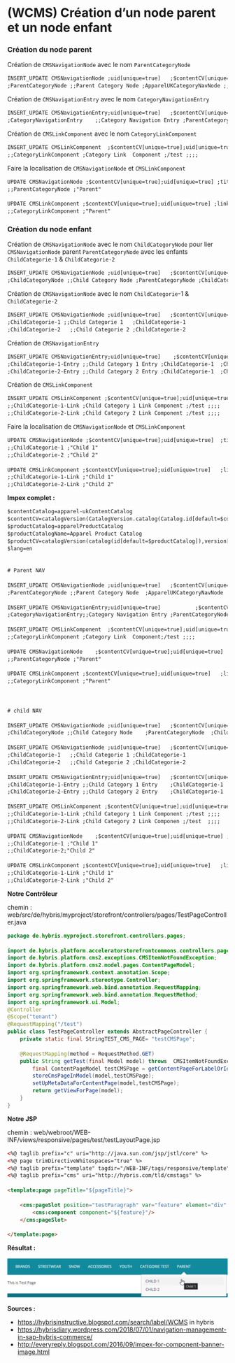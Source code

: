 # (WCMS) Création d’un node parent et un node enfant



### Création du node parent

Création  de `CMSNavigationNode` avec le nom `ParentCategoryNode`

```xml
INSERT_UPDATE CMSNavigationNode	;uid[unique=true]	;$contentCV[unique=true] ;name ;parent(uid, $contentCV) ;links(&linkRef) ;&nodeRef
;ParentCategoryNode	;;Parent Category Node ;ApparelUKCategoryNavNode ;;ParentCategoryNode
```

Création de  `CMSNavigationEntry` avec le nom `CategoryNavigationEntry`

```xml
INSERT_UPDATE CMSNavigationEntry;uid[unique=true]	;$contentCV[unique=true];name	;navigationNode(&nodeRef)	;item(CMSLinkComponent.uid,CMSLinkComponent.$contentCV);
;CategoryNavigationEntry	;;Category Navigation Entry	;ParentCategoryNode	;CategoryLinkComponent;
```

Création de `CMSLinkComponent` avec le nom `CategoryLinkComponent` 

```xml
INSERT_UPDATE CMSLinkComponent	;$contentCV[unique=true];uid[unique=true]	;name	;url ;category(code, $productCV);target(code)[default='sameWindow'];;
;;CategoryLinkComponent ;Category Link	Component ;/test ;;;;
```

Faire la localisation de `CMSNavigationNode` et `CMSLinkComponent`

```xml
UPDATE CMSNavigationNode ;$contentCV[unique=true];uid[unique=true] ;title[lang=en]
;;ParentCategoryNode ;"Parent"

UPDATE CMSLinkComponent	;$contentCV[unique=true];uid[unique=true] ;linkName[lang=en]
;;CategoryLinkComponent	;"Parent"
```

### Création du node enfant

Création de  `CMSNavigationNode` avec le nom `ChildCategoryNode`  pour lier `CMSNavigationNode` parent `ParentCategoryNode`  avec les enfants `ChildCategorie-1` & `ChildCategorie-2`

```xml
INSERT_UPDATE CMSNavigationNode	;uid[unique=true]	;$contentCV[unique=true];name	;parent(uid, $contentCV) ;&nodeRef ; Children(uid,$contentCV); links(&linkRef);
;ChildCategoryNode ;;Child Category Node ;ParentCategoryNode ;ChildCategoryNode	;ChildCategorie-1, ChildCategorie-2
```

Création  de `CMSNavigationNode` avec le nom `ChildCategorie`-1 & `ChildCategorie-2`

```xml
INSERT_UPDATE CMSNavigationNode	;uid[unique=true]	;$contentCV[unique=true];name ;&nodeRef ;links(&linkRef)
;ChildCategorie-1 ;;Child Categorie 1	;ChildCategorie-1
;ChildCategorie-2	;;Child Categorie 2	;ChildCategorie-2
```

Création  de `CMSNavigationEntry`

```xml
INSERT_UPDATE CMSNavigationEntry;uid[unique=true]	 ;$contentCV[unique=true];name ;navigationNode(&nodeRef) ;item(CMSLinkComponent.uid,CMSLinkComponent.$contentCV);
;ChildCategorie-1-Entry	;;Child Category 1 Entry ;ChildCategorie-1	;ChildCategorie-1-Link
;ChildCategorie-2-Entry	;;Child Category 2 Entry ;ChildCategorie-1	;ChildCategorie-2-Link
```

Création   de `CMSLinkComponent` 

```xml
INSERT_UPDATE CMSLinkComponent ;$contentCV[unique=true];uid[unique=true]	;name ;url ;category(code, $productCV)	;target(code)[default='sameWindow'];;
;;ChildCategorie-1-Link	;Child Category 1 Link Component ;/test	;;;;
;;ChildCategorie-2-Link	;Child Category 2 Link Component ;/test	;;;;
```

Faire la localisation de `CMSNavigationNode` et `CMSLinkComponent`

```xml
UPDATE CMSNavigationNode ;$contentCV[unique=true];uid[unique=true]	;title[lang=en]
;;ChildCategorie-1 ;"Child 1"
;;ChildCategorie-2 ;"Child 2"

UPDATE CMSLinkComponent	;$contentCV[unique=true];uid[unique=true]	;linkName[lang=en]
;;ChildCategorie-1-Link ;"Child 1"
;;ChildCategorie-2-Link ;"Child 2"
```

**Impex complet :**

```xml
$contentCatalog=apparel-ukContentCatalog
$contentCV=catalogVersion(CatalogVersion.catalog(Catalog.id[default=$contentCatalog]),CatalogVersion.version[default=Online])[default=$contentCatalog:Online]
$productCatalog=apparelProductCatalog
$productCatalogName=Apparel Product Catalog
$productCV=catalogVersion(catalog(id[default=$productCatalog]),version[default='Online'])[unique=true,default=$productCatalog:Online]
$lang=en


# Parent NAV

INSERT_UPDATE CMSNavigationNode	;uid[unique=true]	;$contentCV[unique=true];name	;parent(uid, $contentCV) ; links(&linkRef)	;&nodeRef
;ParentCategoryNode ;;Parent Category Node	;ApparelUKCategoryNavNode	;;ParentCategoryNode

INSERT_UPDATE CMSNavigationEntry;uid[unique=true]			;$contentCV[unique=true];name ;navigationNode(&nodeRef)	;item(CMSLinkComponent.uid,CMSLinkComponent.$contentCV);
;CategoryNavigationEntry;;Category Navigation Entry ;ParentCategoryNode ;CategoryLinkComponent;
								
INSERT_UPDATE CMSLinkComponent	;$contentCV[unique=true];uid[unique=true]	;name	;url	;category(code, $productCV);target(code)[default='sameWindow'];;
;;CategoryLinkComponent	;Category Link	Component;/test	;;;;
					
UPDATE CMSNavigationNode	;$contentCV[unique=true];uid[unique=true]		;title[lang=en]
;;ParentCategoryNode ;"Parent"

UPDATE CMSLinkComponent	;$contentCV[unique=true];uid[unique=true]	;linkName[lang=en]
;;CategoryLinkComponent	;"Parent"



# child NAV

INSERT_UPDATE CMSNavigationNode	;uid[unique=true]	;$contentCV[unique=true];name	;parent(uid, $contentCV) ;&nodeRef 			; Children(uid,$contentCV); links(&linkRef);
;ChildCategoryNode ;;Child Category Node	;ParentCategoryNode	 ;ChildCategoryNode	;ChildCategorie-1, ChildCategorie-2
								
INSERT_UPDATE CMSNavigationNode	;uid[unique=true]	;$contentCV[unique=true];name	;&nodeRef ;links(&linkRef)
;ChildCategorie-1	;;Child Categorie 1	;ChildCategorie-1
;ChildCategorie-2	;;Child Categorie 2	;ChildCategorie-2
								
INSERT_UPDATE CMSNavigationEntry;uid[unique=true]	;$contentCV[unique=true];name ;navigationNode(&nodeRef)	;item(CMSLinkComponent.uid,CMSLinkComponent.$contentCV);
;ChildCategorie-1-Entry	;;Child Category 1 Entry	;ChildCategorie-1			;ChildCategorie-1-Link
;ChildCategorie-2-Entry	;;Child Category 2 Entry	;ChildCategorie-1			;ChildCategorie-2-Link
			
INSERT_UPDATE CMSLinkComponent ;$contentCV[unique=true];uid[unique=true]	;name	;url ;category(code, $productCV) ;target(code)[default='sameWindow'];;
;;ChildCategorie-1-Link	;Child Category 1 Link Component ;/test	;;;;
;;ChildCategorie-2-Link	;Child Category 2 Link Componen ;/test	;;;;
								
UPDATE CMSNavigationNode	;$contentCV[unique=true];uid[unique=true] ;title[lang=en]
;;ChildCategorie-1 ;"Child 1"
;;ChildCategorie-2;"Child 2"

UPDATE CMSLinkComponent	;$contentCV[unique=true];uid[unique=true]	;linkName[lang=en]
;;ChildCategorie-1-Link	;"Child 1"
;;ChildCategorie-2-Link	;"Child 2"
```

**Notre Contrôleur** 

chemin : web/src/de/hybris/myproject/storefront/controllers/pages/TestPageController.java

```java
package de.hybris.myproject.storefront.controllers.pages;

import de.hybris.platform.acceleratorstorefrontcommons.controllers.pages.AbstractPageController;
import de.hybris.platform.cms2.exceptions.CMSItemNotFoundException;
import de.hybris.platform.cms2.model.pages.ContentPageModel;
import org.springframework.context.annotation.Scope;
import org.springframework.stereotype.Controller;
import org.springframework.web.bind.annotation.RequestMapping;
import org.springframework.web.bind.annotation.RequestMethod;
import org.springframework.ui.Model;
@Controller
@Scope("tenant")
@RequestMapping("/test")
public class TestPageController extends AbstractPageController {
    private static final StringTEST_CMS_PAGE= "testCMSPage";

    @RequestMapping(method = RequestMethod.GET)
    public String getTest(final Model model) throws  CMSItemNotFoundException {
        final ContentPageModel testCMSPage = getContentPageForLabelOrId(TEST_CMS_PAGE);
        storeCmsPageInModel(model,testCMSPage);
        setUpMetaDataForContentPage(model,testCMSPage);
        return getViewForPage(model);
    }
}

```

**Notre JSP** 

chemin : web/webroot/WEB-INF/views/responsive/pages/test/testLayoutPage.jsp

```html
<%@ taglib prefix="c" uri="http://java.sun.com/jsp/jstl/core" %>
<%@ page trimDirectiveWhitespaces="true" %>
<%@ taglib prefix="template" tagdir="/WEB-INF/tags/responsive/template" %>
<%@ taglib prefix="cms" uri="http://hybris.com/tld/cmstags" %>

<template:page pageTitle="${pageTitle}">

    <cms:pageSlot position="testParagraph" var="feature" element="div" class="testBannerParagraph">
        <cms:component component="${feature}"/>
    </cms:pageSlot>

</template:page>
```

**Résultat :**

![2.png](images/2.png)

 **Sources :**
- https://hybrisinstructive.blogspot.com/search/label/WCMS in hybris  
- https://hybrisdiary.wordpress.com/2018/07/01/navigation-management-in-sap-hybris-commerce/
- http://everyreply.blogspot.com/2016/09/impex-for-component-banner-image.html